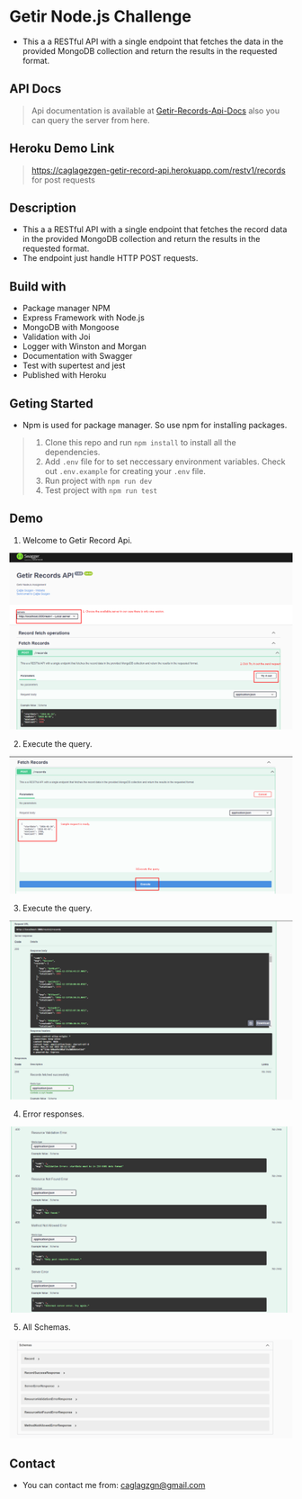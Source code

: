 # Getir Node.js Challenge
* This a a RESTful API with a single endpoint that fetches the data in the provided MongoDB collection and return the results in the requested format.

## API Docs
> Api documentation is available at [Getir-Records-Api-Docs](https://caglagezgen-getir-record-api.herokuapp.com/api-docs/) also you can query the server from here.

## Heroku Demo Link
> https://caglagezgen-getir-record-api.herokuapp.com/restv1/records for post requests


## Description
- This a a RESTful API with a single endpoint that fetches the record data in the provided MongoDB collection and return the results in the requested format.
- The endpoint just handle HTTP POST requests.

## Build with
* Package manager NPM
* Express Framework with Node.js
* MongoDB with Mongoose
* Validation with Joi
* Logger with Winston and Morgan
* Documentation with Swagger 
* Test with supertest and jest
* Published with Heroku

## Geting Started
* Npm is used for package manager. So use npm for installing packages.
> 1. Clone this repo and run `npm install` to install all the dependencies.
> 2. Add `.env` file for to set neccessary environment variables. Check out `.env.example` for creating your `.env` file.
> 3. Run project with `npm run dev`
> 4. Test project with `npm run test`



## Demo 
1.  Welcome to Getir Record Api.

 ![image](./src/demo/screen1.png)

2. Execute the query.

 ![image](./src/demo/screen2.png)

3. Execute the query.

 ![image](./src/demo/screen3.png)


4. Error responses.

 ![image](./src/demo/screen4.png)

5. All Schemas.

 ![image](./src/demo/screen5.png)

 ## Contact
- You can contact me from: caglagzgn@gmail.com




